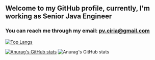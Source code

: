 ## Welcome to my GitHub profile, currently, I'm working as Senior Java Engineer 

### You can reach me through my email: pv.ciria@gmail.com


[![Top Langs](https://github-readme-stats.vercel.app/api/top-langs/?username=PvMeira)](https://github.com/anuraghazra/github-readme-stats)

[![Anurag's GitHub stats](https://github-readme-stats.vercel.app/api?username=PvMeira)](https://github.com/anuraghazra/github-readme-stats&show_icons=true&theme=radical)
![Anurag's GitHub stats](https://github-readme-stats.vercel.app/api?username=PvMeira&show_icons=true&theme=radical)



<!--
**PvMeira/PvMeira** is a ✨ _special_ ✨ repository because its `README.md` (this file) appears on your GitHub profile.

Here are some ideas to get you started:

- 🔭 I’m currently working on ...
- 🌱 I’m currently learning ...
- 👯 I’m looking to collaborate on ...
- 🤔 I’m looking for help with ...
- 💬 Ask me about ...
- 📫 How to reach me: ...
- 😄 Pronouns: ...
- ⚡ Fun fact: ...
-->
